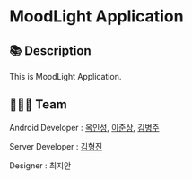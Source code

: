 # MoodLight Application

## 📚 Description
This is MoodLight Application.

## 👨‍👧‍👦 Team
Android Developer : [옥인성](https://github.com/inseong04), [이준상](https://github.com/samgashyeong), [김병주](https://github.com/sh596)

Server Developer : [김형진](https://github.com/KHJcode)

Designer : 최지안
